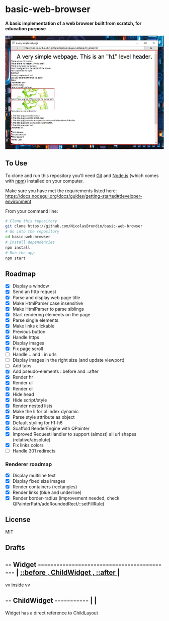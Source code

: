 # basic-web-browser

**A basic implementation of a web browser built from scratch, for education purpose**

![cover](./docs/cover.jpeg)

## To Use

To clone and run this repository you'll need [Git](https://git-scm.com) and [Node.js](https://nodejs.org/en/download/) (which comes with [npm](http://npmjs.com)) installed on your computer.

Make sure you have met the requirements listed here: https://docs.nodegui.org/docs/guides/getting-started#developer-environment

From your command line:

```bash
# Clone this repository
git clone https://github.com/NicolasBrondin/basic-web-browser
# Go into the repository
cd basic-web-browser
# Install dependencies
npm install
# Run the app
npm start
```

## Roadmap

- [x] Display a window
- [x] Send an http request
- [x] Parse and display web page title
- [x] Make HtmlParser case insensitive
- [x] Make HtmlParser to parse siblings
- [x] Start rendering elements on the page
- [x] Parse single elements
- [x] Make links clickable
- [x] Previous button
- [x] Handle https
- [x] Display images
- [x] Fix page scroll
- [ ] Handle .. and . in urls
- [ ] Display images in the right size (and update viewport)
- [ ] Add tabs
- [x] Add pseudo-elements ::before and ::after
- [x] Render hr
- [x] Render ul
- [x] Render ol
- [x] Hide head
- [x] Hide script/style
- [x] Render nested lists
- [x] Make the li for ol index dynamic
- [x] Parse style attribute as object
- [x] Default styling for h1-h6
- [x] Scaffold RenderEngine with QPainter
- [x] Improved RequestHandler to support (almost) all url shapes (relative/absolute)
- [x] Fix links colors
- [ ] Handle 301 redirects

### Renderer roadmap

- [x] Display multiline text
- [x] Display fixed size images
- [x] Render containers (rectangles)
- [x] Render links (blue and underline)
- [x] Render border-radius (improvement needed, check QPainterPath/addRoundedRect/::setFillRule)

## License

MIT

## Drafts


-- Widget -------------------------------------------
| [ ::before , ChildWidget , ::after ](WidgetLayout) |
-----------------------------------------------------

vv inside vv

-- ChildWidget -----------
| [<Empty>](ChildLayout) |
--------------------------

Widget has a direct reference to ChildLayout